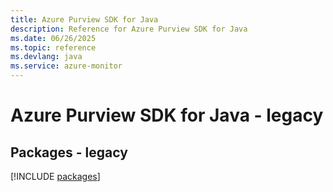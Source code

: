 ```yaml
---
title: Azure Purview SDK for Java
description: Reference for Azure Purview SDK for Java
ms.date: 06/26/2025
ms.topic: reference
ms.devlang: java
ms.service: azure-monitor
---
```

# Azure Purview SDK for Java - legacy
## Packages - legacy
[!INCLUDE [packages](purview-index.md)]